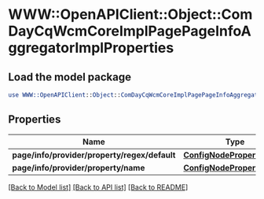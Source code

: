 # WWW::OpenAPIClient::Object::ComDayCqWcmCoreImplPagePageInfoAggregatorImplProperties

## Load the model package
```perl
use WWW::OpenAPIClient::Object::ComDayCqWcmCoreImplPagePageInfoAggregatorImplProperties;
```

## Properties
Name | Type | Description | Notes
------------ | ------------- | ------------- | -------------
**page/info/provider/property/regex/default** | [**ConfigNodePropertyString**](ConfigNodePropertyString.md) |  | [optional] 
**page/info/provider/property/name** | [**ConfigNodePropertyString**](ConfigNodePropertyString.md) |  | [optional] 

[[Back to Model list]](../README.md#documentation-for-models) [[Back to API list]](../README.md#documentation-for-api-endpoints) [[Back to README]](../README.md)


